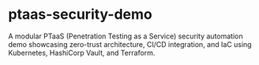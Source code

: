 # ptaas-security-demo
A modular PTaaS (Penetration Testing as a Service) security automation demo showcasing zero-trust architecture, CI/CD integration, and IaC using Kubernetes, HashiCorp Vault, and Terraform.
